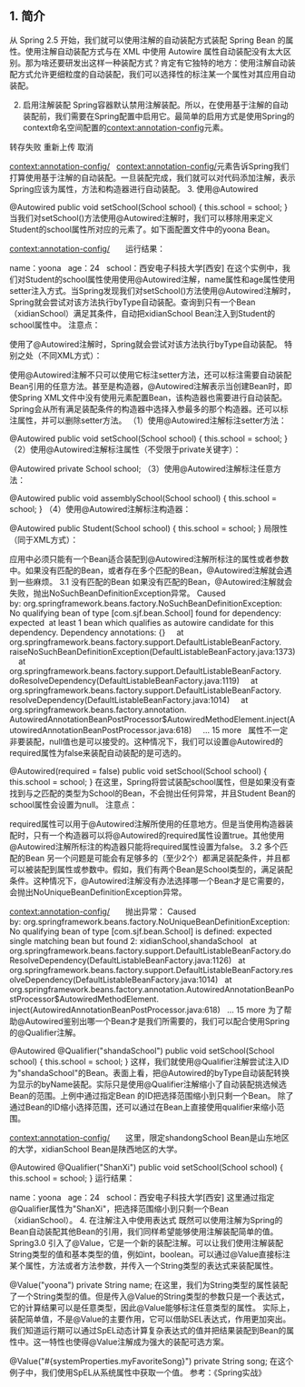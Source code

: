 ## 1. 简介
从 Spring 2.5 开始，我们就可以使用注解的自动装配方式装配 Spring Bean 的属性。使用注解自动装配方式与在 XML 中使用 Autowire 属性自动装配没有太大区别。那为啥还要研发出这样一种装配方式？肯定有它独特的地方：使用注解自动装配方式允许更细粒度的自动装配，我们可以选择性的标注某一个属性对其应用自动装配。

2. 启用注解装配
Spring容器默认禁用注解装配。所以，在使用基于注解的自动装配前，我们需要在Spring配置中启用它。最简单的启用方式是使用Spring的context命名空间配置的<context:annotation-config>元素。

转存失败
重新上传
取消

<?xml version="1.0" encoding="UTF-8"?>
<beans xmlns="http://www.springframework.org/schema/beans"
xmlns:xsi="http://www.w3.org/2001/XMLSchema-instance"
xmlns:context="http://www.springframework.org/schema/context"
xsi:schemaLocation="http://www.springframework.org/schema/beans http://www.springframework.org/schema/beans/spring-beans.xsd
http://www.springframework.org/schema/context http://www.springframework.org/schema/context/spring-context.xsd">
<context:annotation-config/>
 
</beans>
<context:annotation-config/>元素告诉Spring我们打算使用基于注解的自动装配。一旦装配完成，我们就可以对代码添加注解，表示Spring应该为属性，方法和构造器进行自动装配。
3. 使用@Autowired

@Autowired
public void setSchool(School school) {
this.school = school;
}
当我们对setSchool()方法使用@Autowired注解时，我们可以移除用来定义Student的school属性所对应的<property>元素了。如下面配置文件中的yoona Bean。

<?xml version="1.0" encoding="UTF-8"?>
<beans xmlns="http://www.springframework.org/schema/beans"
xmlns:xsi="http://www.w3.org/2001/XMLSchema-instance"
xmlns:context="http://www.springframework.org/schema/context"
xsi:schemaLocation="http://www.springframework.org/schema/beans http://www.springframework.org/schema/beans/spring-beans.xsd
http://www.springframework.org/schema/context http://www.springframework.org/schema/context/spring-context.xsd">
<context:annotation-config/>
 
<bean id = "yoona" class = "com.sjf.bean.Student">
<property name="name" value="yoona"/>
<property name="age" value="24"/>
</bean>
 
<bean id = "xidianSchool" class = "com.sjf.bean.School">
<property name="name" value="西安电子科技大学"/>
<property name="location" value="西安"/>
</bean>
 
</beans>
运行结果：

name：yoona   age：24   school：西安电子科技大学[西安]
在这个实例中，我们对Student的school属性使用使用@Autowired注解，name属性和age属性使用setter注入方式。当Spring发现我们对setSchool()方法使用@Autowired注解时，Spring就会尝试对该方法执行byType自动装配。查询到只有一个Bean（xidianSchool）满足其条件，自动把xidianSchool Bean注入到Student的school属性中。
注意点：

使用了@Autowired注解时，Spring就会尝试对该方法执行byType自动装配。
特别之处（不同XML方式）：

使用@Autowired注解不只可以使用它标注setter方法，还可以标注需要自动装配Bean引用的任意方法。甚至是构造器，@Autowired注解表示当创建Bean时，即使Spring XML文件中没有使用<constructor-arg>元素配置Bean，该构造器也需要进行自动装配。Spring会从所有满足装配条件的构造器中选择入参最多的那个构造器。还可以标注属性，并可以删除setter方法。
（1）使用@Autowired注解标注setter方法：

@Autowired
public void setSchool(School school) {
this.school = school;
}
（2）使用@Autowired注解标注属性（不受限于private关键字）：

@Autowired
private School school;
（3）使用@Autowired注解标注任意方法：

@Autowired
public void assemblySchool(School school) {
this.school = school;
}
（4）使用@Autowired注解标注构造器：

@Autowired
public Student(School school) {
this.school = school;
}
局限性（同于XML方式）：

应用中必须只能有一个Bean适合装配到@Autowired注解所标注的属性或者参数中。如果没有匹配的Bean，或者存在多个匹配的Bean，@Autowired注解就会遇到一些麻烦。
3.1 没有匹配的Bean
如果没有匹配的Bean，@Autowired注解就会失败，抛出NoSuchBeanDefinitionException异常。
Caused by: org.springframework.beans.factory.NoSuchBeanDefinitionException: 
No qualifying bean of type [com.sjf.bean.School] found for dependency: expected 
at least 1 bean which qualifies as autowire candidate for this dependency. Dependency annotations: {}
    at org.springframework.beans.factory.support.DefaultListableBeanFactory.
raiseNoSuchBeanDefinitionException(DefaultListableBeanFactory.java:1373)
    at org.springframework.beans.factory.support.DefaultListableBeanFactory.
doResolveDependency(DefaultListableBeanFactory.java:1119)
    at org.springframework.beans.factory.support.DefaultListableBeanFactory.
resolveDependency(DefaultListableBeanFactory.java:1014)
    at org.springframework.beans.factory.annotation.
AutowiredAnnotationBeanPostProcessor$AutowiredMethodElement.inject(AutowiredAnnotationBeanPostProcessor.java:618)
    ... 15 more  
属性不一定非要装配，null值也是可以接受的。这种情况下，我们可以设置@Autowired的required属性为false来装配自动装配的是可选的。

@Autowired(required = false)
public void setSchool(School school) {
this.school = school;
}
在这里，Spring将尝试装配school属性，但是如果没有查找到与之匹配的类型为School的Bean，不会抛出任何异常，并且Student Bean的school属性会设置为null。
注意点：

required属性可以用于@Autowired注解所使用的任意地方。但是当使用构造器装配时，只有一个构造器可以将@Autowired的required属性设置true。其他使用@Autowired注解所标注的构造器只能将required属性设置为false。
3.2 多个匹配的Bean
另一个问题是可能会有足够多的（至少2个）都满足装配条件，并且都可以被装配到属性或参数中。假如，我们有两个Bean是School类型的，满足装配条件。这种情况下，@Autowired注解没有办法选择哪一个Bean才是它需要的，会抛出NoUniqueBeanDefinitionException异常。

<?xml version="1.0" encoding="UTF-8"?>
<beans xmlns="http://www.springframework.org/schema/beans"
xmlns:xsi="http://www.w3.org/2001/XMLSchema-instance"
xmlns:context="http://www.springframework.org/schema/context"
xsi:schemaLocation="http://www.springframework.org/schema/beans http://www.springframework.org/schema/beans/spring-beans.xsd
http://www.springframework.org/schema/context http://www.springframework.org/schema/context/spring-context.xsd">
<context:annotation-config/>
 
<bean id = "yoona" class = "com.sjf.bean.Student">
<property name="name" value="yoona"/>
<property name="age" value="24"/>
</bean>
 
<bean id = "xidianSchool" class = "com.sjf.bean.School">
<property name="name" value="西安电子科技大学"/>
<property name="location" value="西安"/>
</bean>
 
<bean id = "shandaSchool" class = "com.sjf.bean.School">
<property name="name" value="山东大学"/>
<property name="location" value="山东"/>
</bean>
</beans>
抛出异常：
Caused by: org.springframework.beans.factory.NoUniqueBeanDefinitionException: 
No qualifying bean of type [com.sjf.bean.School] is defined: expected single matching bean but found 2: xidianSchool,shandaSchool
  at org.springframework.beans.factory.support.DefaultListableBeanFactory.doResolveDependency(DefaultListableBeanFactory.java:1126)
  at org.springframework.beans.factory.support.DefaultListableBeanFactory.resolveDependency(DefaultListableBeanFactory.java:1014)
  at org.springframework.beans.factory.annotation.AutowiredAnnotationBeanPostProcessor$AutowiredMethodElement.
inject(AutowiredAnnotationBeanPostProcessor.java:618)
  ... 15 more
为了帮助@Autowired鉴别出哪一个Bean才是我们所需要的，我们可以配合使用Spring的@Qualifier注解。

@Autowired
@Qualifier("shandaSchool")
public void setSchool(School school) {
this.school = school;
}
这样，我们就使用@Qualifier注解尝试注入ID为"shandaSchool"的Bean。表面上看，把@Autowired的byType自动装配转换为显示的byName装配。实际只是使用@Qualifier注解缩小了自动装配挑选候选Bean的范围。上例中通过指定Bean 的ID把选择范围缩小到只剩一个Bean。
除了通过Bean的ID缩小选择范围，还可以通过在Bean上直接使用qualifier来缩小范围。

<?xml version="1.0" encoding="UTF-8"?>
<beans xmlns="http://www.springframework.org/schema/beans"
xmlns:xsi="http://www.w3.org/2001/XMLSchema-instance"
xmlns:context="http://www.springframework.org/schema/context"
xsi:schemaLocation="http://www.springframework.org/schema/beans http://www.springframework.org/schema/beans/spring-beans.xsd
http://www.springframework.org/schema/context http://www.springframework.org/schema/context/spring-context.xsd">
<context:annotation-config/>
 
<bean id = "yoona" class = "com.sjf.bean.Student">
<property name="name" value="yoona"/>
<property name="age" value="24"/>
</bean>
 
<bean id = "xidianSchool" class = "com.sjf.bean.School">
<property name="name" value="西安电子科技大学"/>
<property name="location" value="西安"/>
<qualifier value="ShanXi"/>
</bean>
 
<bean id = "shandaSchool" class = "com.sjf.bean.School">
<property name="name" value="山东大学"/>
<property name="location" value="山东"/>
<qualifier value="ShanDong"/>
</bean>
</beans>
这里，限定shandongSchool Bean是山东地区的大学，xidianSchool Bean是陕西地区的大学。

@Autowired
@Qualifier("ShanXi")
public void setSchool(School school) {
this.school = school;
}
运行结果：

name：yoona   age：24   school：西安电子科技大学[西安]
这里通过指定@Qualifier属性为"ShanXi"，把选择范围缩小到只剩一个Bean（xidianSchool）。
4. 在注解注入中使用表达式
既然可以使用注解为Spring的Bean自动装配其他Bean的引用，我们同样希望能够使用注解装配简单的值。Spring3.0 引入了@Value，它是一个新的装配注解。可以让我们使用注解装配String类型的值和基本类型的值，例如int，boolean。可以通过@Value直接标注某个属性，方法或者方法参数，并传入一个String类型的表达式来装配属性。

@Value("yoona")
private String name;
在这里，我们为String类型的属性装配了一个String类型的值。但是传入@Value的String类型的参数只是一个表达式，它的计算结果可以是任意类型，因此@Value能够标注任意类型的属性。
实际上，装配简单值，不是@Value的主要作用，它可以借助SEL表达式，作用更加突出。我们知道运行期可以通过SpEL动态计算复杂表达式的值并把结果装配到Bean的属性中。这一特性也使得@Value注解成为强大的装配可选方案。

@Value("#{systemProperties.myFavoriteSong}")
private String song;
在这个例子中，我们使用SpEL从系统属性中获取一个值。
参考：《Spring实战》


​
